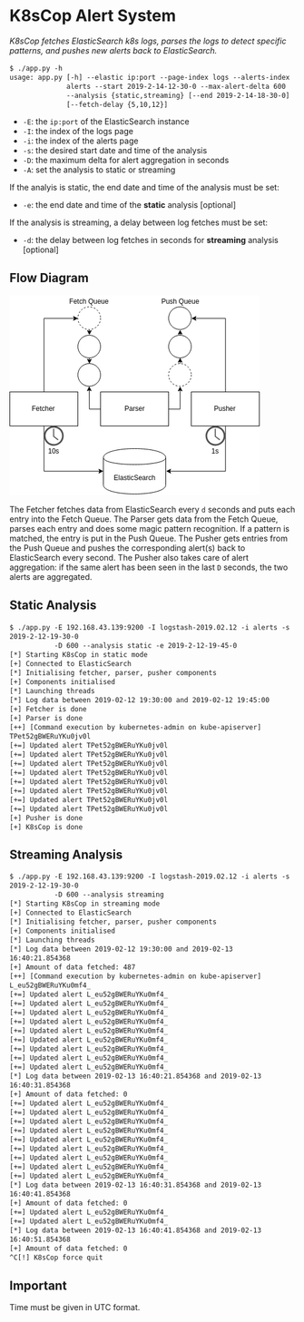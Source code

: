 # K8sCop Alert System

_K8sCop fetches ElasticSearch k8s logs, parses the logs to detect specific patterns, and pushes new alerts back to ElasticSearch._

```
$ ./app.py -h
usage: app.py [-h] --elastic ip:port --page-index logs --alerts-index
              alerts --start 2019-2-14-12-30-0 --max-alert-delta 600
              --analysis {static,streaming} [--end 2019-2-14-18-30-0]
              [--fetch-delay {5,10,12}]
```

- `-E`: the `ip:port` of the ElasticSearch instance
- `-I`: the index of the logs page
- `-i`: the index of the alerts page
- `-s`: the desired start date and time of the analysis
- `-D`: the maximum delta for alert aggregation in seconds
- `-A`: set the analysis to static or streaming

If the analyis is static, the end date and time of the analysis must be set:

- `-e`: the end date and time of the **static** analysis [optional]

If the analysis is streaming, a delay between log fetches must be set:

- `-d`: the delay between log fetches in seconds for **streaming** analysis [optional]

## Flow Diagram

![](flow.png)

The Fetcher fetches data from ElasticSearch every `d` seconds and puts each entry into the Fetch Queue. 
The Parser gets data from the Fetch Queue, parses each entry and does some magic pattern recognition. 
If a pattern is matched, the entry is put in the Push Queue.
The Pusher gets entries from the Push Queue and pushes the corresponding alert(s) back to ElasticSearch every second.
The Pusher also takes care of alert aggregation: if the same alert has been seen in the last `D` seconds, the two alerts are aggregated. 

## Static Analysis

```
$ ./app.py -E 192.168.43.139:9200 -I logstash-2019.02.12 -i alerts -s 2019-2-12-19-30-0 
           -D 600 --analysis static -e 2019-2-12-19-45-0
[*] Starting K8sCop in static mode
[+] Connected to ElasticSearch
[*] Initialising fetcher, parser, pusher components
[+] Components initialised
[*] Launching threads
[*] Log data between 2019-02-12 19:30:00 and 2019-02-12 19:45:00
[+] Fetcher is done
[+] Parser is done
[++] [Command execution by kubernetes-admin on kube-apiserver] TPet52gBWERuYKu0jv0l
[+=] Updated alert TPet52gBWERuYKu0jv0l
[+=] Updated alert TPet52gBWERuYKu0jv0l
[+=] Updated alert TPet52gBWERuYKu0jv0l
[+=] Updated alert TPet52gBWERuYKu0jv0l
[+=] Updated alert TPet52gBWERuYKu0jv0l
[+=] Updated alert TPet52gBWERuYKu0jv0l
[+=] Updated alert TPet52gBWERuYKu0jv0l
[+=] Updated alert TPet52gBWERuYKu0jv0l
[+] Pusher is done
[+] K8sCop is done
```

## Streaming Analysis

```
$ ./app.py -E 192.168.43.139:9200 -I logstash-2019.02.12 -i alerts -s 2019-2-12-19-30-0 
           -D 600 --analysis streaming                  
[*] Starting K8sCop in streaming mode
[+] Connected to ElasticSearch
[*] Initialising fetcher, parser, pusher components
[+] Components initialised
[*] Launching threads
[*] Log data between 2019-02-12 19:30:00 and 2019-02-13 16:40:21.854368
[+] Amount of data fetched: 487
[++] [Command execution by kubernetes-admin on kube-apiserver] L_eu52gBWERuYKu0mf4_
[+=] Updated alert L_eu52gBWERuYKu0mf4_
[+=] Updated alert L_eu52gBWERuYKu0mf4_
[+=] Updated alert L_eu52gBWERuYKu0mf4_
[+=] Updated alert L_eu52gBWERuYKu0mf4_
[+=] Updated alert L_eu52gBWERuYKu0mf4_
[+=] Updated alert L_eu52gBWERuYKu0mf4_
[+=] Updated alert L_eu52gBWERuYKu0mf4_
[+=] Updated alert L_eu52gBWERuYKu0mf4_
[+=] Updated alert L_eu52gBWERuYKu0mf4_
[*] Log data between 2019-02-13 16:40:21.854368 and 2019-02-13 16:40:31.854368
[+] Amount of data fetched: 0
[+=] Updated alert L_eu52gBWERuYKu0mf4_
[+=] Updated alert L_eu52gBWERuYKu0mf4_
[+=] Updated alert L_eu52gBWERuYKu0mf4_
[+=] Updated alert L_eu52gBWERuYKu0mf4_
[+=] Updated alert L_eu52gBWERuYKu0mf4_
[+=] Updated alert L_eu52gBWERuYKu0mf4_
[+=] Updated alert L_eu52gBWERuYKu0mf4_
[+=] Updated alert L_eu52gBWERuYKu0mf4_
[+=] Updated alert L_eu52gBWERuYKu0mf4_
[*] Log data between 2019-02-13 16:40:31.854368 and 2019-02-13 16:40:41.854368
[+] Amount of data fetched: 0
[+=] Updated alert L_eu52gBWERuYKu0mf4_
[+=] Updated alert L_eu52gBWERuYKu0mf4_
[*] Log data between 2019-02-13 16:40:41.854368 and 2019-02-13 16:40:51.854368
[+] Amount of data fetched: 0
^C[!] K8sCop force quit
```

## Important

Time must be given in UTC format. 